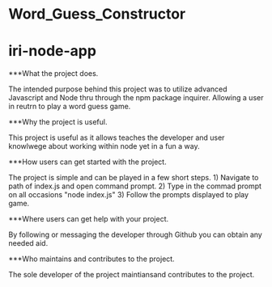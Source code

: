 # Word_Guess_Constructor

# iri-node-app

***What the project does.

The intended purpose behind this project was to utilize advanced Javascript and  Node thru through the npm package inquirer. Allowing a user in reutrn to play a word guess game.

***Why the project is useful.

This project is useful as it allows teaches the developer and user knowlwege about working within node yet in a fun a way.


***How users can get started with the project.

The project is simple and can be played in a few short steps.
    1) Navigate to path of index.js and open command prompt.
    2) Type in the commad prompt on all occasions "node index.js"
    3) Follow the prompts displayed to play game.
        

***Where users can get help with your project.

By following or messaging the developer through Github you can obtain any needed aid.

***Who maintains and contributes to the project.

The sole developer of the project maintiansand contributes to the project.